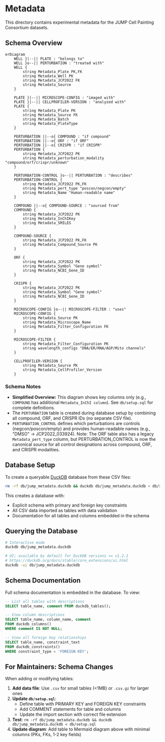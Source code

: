 # Metadata

This directory contains experimental metadata for the JUMP Cell Painting Consortium datasets.

## Schema Overview

```mermaid
erDiagram
    WELL }|--|| PLATE : "belongs to"
    WELL }o--|| PERTURBATION : "treated with"
    WELL {
        string Metadata_Plate PK,FK
        string Metadata_Well PK
        string Metadata_JCP2022 FK
        string Metadata_Source
    }
    
    PLATE }|--|| MICROSCOPE-CONFIG : "imaged with"
    PLATE }|--|| CELLPROFILER-VERSION : "analyzed with"
    PLATE {
        string Metadata_Plate PK
        string Metadata_Source FK
        string Metadata_Batch
        string Metadata_PlateType
    }
    
    PERTURBATION ||--o{ COMPOUND : "if compound"
    PERTURBATION ||--o{ ORF : "if ORF"
    PERTURBATION ||--o{ CRISPR : "if CRISPR"
    PERTURBATION {
        string Metadata_JCP2022 PK
        string Metadata_perturbation_modality "compound/orf/crispr/unknown"
    }
    
    PERTURBATION-CONTROL }o--|| PERTURBATION : "describes"
    PERTURBATION-CONTROL {
        string Metadata_JCP2022 PK,FK
        string Metadata_pert_type "poscon/negcon/empty"
        string Metadata_Name "Human-readable name"
    }
    
    COMPOUND ||--o{ COMPOUND-SOURCE : "sourced from"
    COMPOUND {
        string Metadata_JCP2022 PK
        string Metadata_InChIKey
        string Metadata_SMILES
    }
    
    COMPOUND-SOURCE {
        string Metadata_JCP2022 PK,FK
        string Metadata_Compound_Source PK
    }
    
    ORF {
        string Metadata_JCP2022 PK
        string Metadata_Symbol "Gene symbol"
        string Metadata_NCBI_Gene_ID
    }
    
    CRISPR {
        string Metadata_JCP2022 PK
        string Metadata_Symbol "Gene symbol"
        string Metadata_NCBI_Gene_ID
    }
    
    MICROSCOPE-CONFIG }o--|| MICROSCOPE-FILTER : "uses"
    MICROSCOPE-CONFIG {
        string Metadata_Source PK
        string Metadata_Microscope_Name
        string Metadata_Filter_Configuration FK
    }
    
    MICROSCOPE-FILTER {
        string Metadata_Filter_Configuration PK
        string wavelength_configs "DNA/ER/RNA/AGP/Mito channels"
    }
    
    CELLPROFILER-VERSION {
        string Metadata_Source PK
        string Metadata_CellProfiler_Version
    }
```

### Schema Notes

- **Simplified Overview:** This diagram shows key columns only (e.g., `COMPOUND` has additional `Metadata_InChI column`). See `db/setup.sql` for complete definitions.
- The `PERTURBATION` table is created during database setup by combining all compound, ORF, and CRISPR IDs (no separate CSV file).
- `PERTURBATION_CONTROL` defines which perturbations are controls (negcon/poscon/empty) and provides human-readable names (e.g., "DMSO" → JCP2022_033924). Note: The ORF table also has a legacy `Metadata_pert_type` column, but PERTURBATION_CONTROL is now the canonical source for all control designations across compound, ORF, and CRISPR modalities.

## Database Setup

To create a queryable [DuckDB](https://duckdb.org/docs/installation/) database from these CSV files:

```bash
rm -rf db/jump_metadata.duckdb && duckdb db/jump_metadata.duckdb < db/setup.sql
```

This creates a database with:

- Explicit schema with primary and foreign key constraints
- All CSV data imported as tables with data validation
- Documentation for all tables and columns embedded in the schema

## Querying the Database

```bash
# Interactive mode
duckdb db/jump_metadata.duckdb

# UI; available by default for DuckDB versions >= v1.2.1
# https://duckdb.org/docs/stable/core_extensions/ui.html
duckdb -ui db/jump_metadata.duckdb
```

## Schema Documentation

Full schema documentation is embedded in the database. To view:

```sql
-- List all tables with descriptions
SELECT table_name, comment FROM duckdb_tables();

-- View column descriptions
SELECT table_name, column_name, comment 
FROM duckdb_columns() 
WHERE comment IS NOT NULL;

-- View all foreign key relationships
SELECT table_name, constraint_text 
FROM duckdb_constraints() 
WHERE constraint_type = 'FOREIGN KEY';
```

## For Maintainers: Schema Changes

When adding or modifying tables:

1. **Add data file**: Use `.csv` for small tables (<1MB) or `.csv.gz` for larger ones
2. **Update `db/setup.sql`**: 
   - Define table with PRIMARY KEY and FOREIGN KEY constraints
   - Add COMMENT statements for table and columns
   - Update the import section with correct file extension
3. **Test**: `rm -rf db/jump_metadata.duckdb && duckdb db/jump_metadata.duckdb < db/setup.sql`
4. **Update diagram**: Add table to Mermaid diagram above with minimal columns (PKs, FKs, 1-2 key fields)
